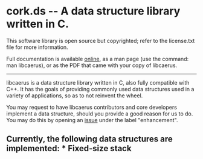 cork.ds -- A data structure library written in C.
=================================================

This software library is open source but copyrighted; refer to the license.txt
file for more information.

Full documentation is available [online](http://dummy_link.dummy), as a man page
(use the command: man libcaerus), or as the PDF that came with your copy of
libcaerus.

-------------------------------------------------------------------------------
libcaerus is a data structure library written in C, also fully compatible with
C++. It has the goals of providing commonly used data structures used in a
variety of applications, so as to not reinvent the wheel.

You may request to have libcaerus contributors and core developers implement a
data structure, should you provide a good reason for us to do. You may do this
by opening an [issue](https://github.com/aleupex/libcaerus/issues/new) under
the label "enhancement".

Currently, the following data structures are implemented:
    * Fixed-size stack
-------------------------------------------------------------------------------
